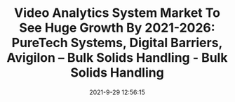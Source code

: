 ---
"title": "Video Analytics System Market To See Huge Growth By 2021-2026: PureTech Systems, Digital Barriers, Avigilon – Bulk Solids Handling - Bulk Solids Handling"
"date": "2021-9-29 12:56:15"
"feed_name": "GOOGLENEWSINDUSTRIAL"
"feed_website": "https://news.google.com/search?q=industrial%2Bincident&hl=en-US&gl=US&ceid=US:en"
"feed_rss": "https://news.google.com/rss/search?q=industrial%2Bincident&hl=en-US&gl=US&ceid=US:en"
"link": "https://www.bulk-solids-handling.com/video-analytics-system-market-to-see-huge-growth-by-2021-2026-puretech-systems-digital-barriers-avigilon/"
"source": "{'href': 'https://www.bulk-solids-handling.com', 'title': 'Bulk Solids Handling'}"
"file": "_posts/2021-1-1-f1fb2978ddc3f53893365f24a114512893671b94.md"
"accident": "0"
"drilling": "0"
"dead": "0"
"injured": "0"
"arrested": "0"
"where": "unknown site"
"causes": "unknown"
"place": "unknown place"
---